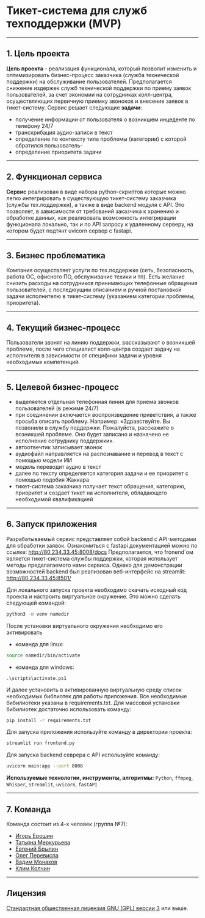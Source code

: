 # Тикет-система для служб техподдержки (MVP)

---

## 1. Цель проекта
__Цель проекта__ - реализация функционала, который позволит изменить и оптимизировать бизнес-процесс заказчика (служба технической поддержки) на обслуживание пользователей. Предполагается снижение издержек служб технической поддержки по приему заявок пользователей, за счет экономии на сотрудниках колл-центра, осуществляющих первичную приемку звоноков и внесение заявок в тикет-систему.
Сервис решает следующие __задачи__:
- получение информации от пользователя о возникшем инцеденте по телефону 24/7
- транскрибация аудио-записи в текст
- определение по контексту типа проблемы (категории) с которой обратился пользователь- 
- определение приоритета задачи

---

## 2. Функционал сервиса
__Сервис__ реализован в виде набора python-скриптов которые можно легко интегрировать в существующую тикет-систему заказчика (службы тех.поддержки), а также в виде backend модуля с API. Это позволяет, в зависимости от требований заказчика к хранению и обработке данных, как реализовать возможность интегрирации функционала локально, так и по API запросу к удаленному серверу, на котором будет подтянт uvicorn сервер с fastapi.

---

## 3. Бизнес проблематика
Компания осуществляет услуги по тех.поддержке (сеть, безопасность, работа ОС, офисного ПО, обслуживание техики и тп). Есть желание снизить расходы на сотрудников принимающих телефонные обращения пользователей, с последюущим описанием и ручной постановкой задачи исполнителю в тикет-систему (указанием категории проблемы, приоритета).

---

## 4. Текущий бизнес-процесс
Пользователи звонят на линию поддержки, рассказывают о возникшей проблеме, после чего специалист колл-центра создает задачу на исполнителя в зависимости от специфики задачи и уровня необходимых компетенций.

---

## 5. Целевой бизнес-процесс 
- выделяется отдельная телефонная линия для приема звонков пользователей (в режиме 24/7)
- при соединении включается воспроизведение приветствия, а также просьба описать проблему. Например: «Здравствуйте. Вы позвонили в службу поддержки. Пожалуйста, расскажите о возникшей проблеме. Оно будет записано и назначено не исполнение сотруднику поддержки».
- автоотвечтик записывает звонок
- аудиофайл направляется на распознавание и перевод в текст с помощью модели ИИ
- модель переводит аудио в текст
- далее по тексту определяется категория задачи и ее приоритет с помощью подобия Жаккара
- тикет-система заказчика получает текст обращения, категорию, приоритет и создает тикет на исполнителя, обладающего необходимой квалификацией

---

## 6. Запуск приложения
Разрабатываемый сервис представляет собой backend с API-методами для обработки заявок. 
Ознакомиться c fastapi документацией можно по ссылке: http://80.234.33.45:8008/docs
Предполагается, что fronend`ом является тикет-система службы поддержки, которая использует методы предалагаемого нами сервиса.
Однако для демонстрации возможностей backend был реализован веб-интерфейс на streamlit: http://80.234.33.45:8501/

Для локального запуска проекта необходимо скачать исходный код проекта и настроить виртуальное окружение. 
Это можно сделать следующей командой:
```bash
python3 -m venv namedir
```
После установки виртуального окружения необходимо его активировать
- команда для linux:
```bash
source namedir/bin/activate
```
- команда для windows:
```
.\scripts\activate.ps1
```
И далее установить в активированную виртуальную среду список необходимых библиотек для работы приложения. 
Все необходимые бибилиотеки указаны в requirements.txt. Для массовой установки бибилиотек достаточно использовать команду:
```bash
pip install -r requirements.txt
```
Для запуска приложения используйте команду в директории проекта:
```bash
streamlit run frontend.py
```
Для запуска backend севрера с API используйте команду:
```bash
uvicorn main:app --port 8008
```

**Используемые технологии, инструменты, алгоритмы:**
`Python`, `ffmpeg`, `Whisper`, `Streamlit`, `uvicorn`, `fastAPI` 

---

## 7. Команда
Команда состоит из 4-х человек (группа №7):
- [Игорь Ерошин](https://github.com/tmerurfu)
- [Татьяна Меркурьева](https://github.com/dzharlaksl)
- [Евгений Брылин](https://github.com/bev-ru)
- [Олег Перевиспа](https://github.com/operevispa)
- [Вадим Монахов](https://github.com/MonakhovVadim)
- [Клим Колчин](https://github.com/synrocka)

---

## Лицензия
[Стандартная общественная лицензия GNU (GPL) версии 3](./gpl-3.0.txt) или выше.